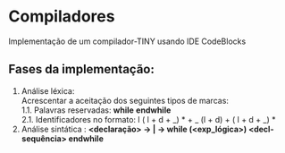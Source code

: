 # Compiladores
Implementação de um compilador-TINY usando IDE CodeBlocks

## Fases da implementação:
1. Análise léxica: <br>  Acrescentar a aceitação dos seguintes tipos de marcas:  
  1.1. Palavras reservadas: **while** **endwhile**  
  2.1. Identificadores no formato: l ( l + d + _) * + _ (l + d) + ( l + d + _) *
2. Análise sintática :
   **<declaração> → <while-decl> | <outra>**
   **<while-decl> → while (<exp_lógica>) <decl-sequência> endwhile**
